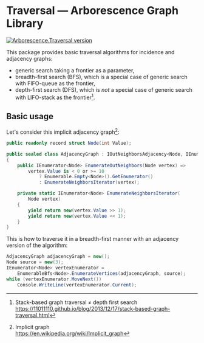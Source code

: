 # Traversal — Arborescence Graph Library

[![Arborescence.Traversal version](https://img.shields.io/nuget/v/Arborescence.Traversal.svg?label=Traversal&logo=nuget)](https://nuget.org/packages/Arborescence.Traversal/)

This package provides basic traversal algorithms for incidence and adjacency graphs:

- generic search taking a frontier as a parameter,
- breadth-first search (BFS), which is a special case of generic search with FIFO-queue as the frontier,
- depth-first search (DFS), which is _not_ a special case of generic search with LIFO-stack as the frontier[^SB].

## Basic usage

Let's consider this implicit adjacency graph[^IG]:

```csharp
public readonly record struct Node(int Value);

public sealed class AdjacencyGraph : IOutNeighborsAdjacency<Node, IEnumerator<Node>>
{
    public IEnumerator<Node> EnumerateOutNeighbors(Node vertex) =>
        vertex.Value is < 0 or >= 10
            ? Enumerable.Empty<Node>().GetEnumerator()
            : EnumerateNeighborsIterator(vertex);

    private static IEnumerator<Node> EnumerateNeighborsIterator(
        Node vertex)
    {
        yield return new(vertex.Value >> 1);
        yield return new(vertex.Value << 1);
    }
}
```

This is how to traverse it in a breadth-first manner with an adjacency version of the algorithm:

```csharp
AdjacencyGraph adjacencyGraph = new();
Node source = new(3);
IEnumerator<Node> vertexEnumerator =
    EnumerableBfs<Node>.EnumerateVertices(adjacencyGraph, source);
while (vertexEnumerator.MoveNext())
    Console.WriteLine(vertexEnumerator.Current);
```

[^IG]: Implicit graph  
https://en.wikipedia.org/wiki/Implicit_graph

[^SB]: Stack-based graph traversal ≠ depth first search  
https://11011110.github.io/blog/2013/12/17/stack-based-graph-traversal.html
